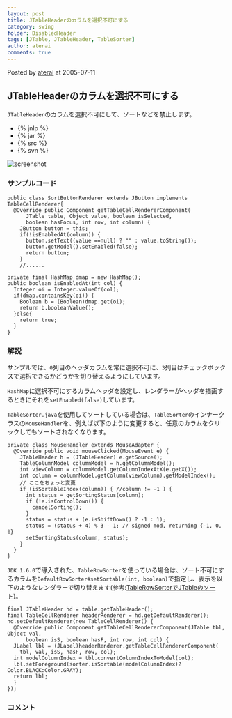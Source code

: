 ```yaml
---
layout: post
title: JTableHeaderのカラムを選択不可にする
category: swing
folder: DisabledHeader
tags: [JTable, JTableHeader, TableSorter]
author: aterai
comments: true
---
```


Posted by [aterai](http://terai.xrea.jp/aterai.html) at 2005-07-11

## JTableHeaderのカラムを選択不可にする
`JTableHeader`のカラムを選択不可にして、ソートなどを禁止します。

- {% jnlp %}
- {% jar %}
- {% src %}
- {% svn %}

<!-- dummy comment line for breaking list -->

![screenshot](https://lh6.googleusercontent.com/_9Z4BYR88imo/TQTK7ZrULPI/AAAAAAAAAWw/fwuY_EwXQsM/s800/DisabledHeader.png)

### サンプルコード
<pre class="prettyprint"><code>public class SortButtonRenderer extends JButton implements TableCellRenderer{
  @Override public Component getTableCellRendererComponent(
      JTable table, Object value, boolean isSelected,
      boolean hasFocus, int row, int column) {
    JButton button = this;
    if(!isEnabledAt(column)) {
      button.setText((value ==null) ? "" : value.toString());
      button.getModel().setEnabled(false);
      return button;
    }
    //......

private final HashMap dmap = new HashMap();
public boolean isEnabledAt(int col) {
  Integer oi = Integer.valueOf(col);
  if(dmap.containsKey(oi)) {
    Boolean b = (Boolean)dmap.get(oi);
    return b.booleanValue();
  }else{
    return true;
  }
}
</code></pre>

### 解説
サンプルでは、`0`列目のヘッダカラムを常に選択不可に、`3`列目はチェックボックスで選択できるかどうかを切り替えるようにしています。

`HashMap`に選択不可にするカラムヘッダを設定し、レンダラーがヘッダを描画するときにそれを`setEnabled(false)`しています。

`TableSorter.java`を使用してソートしている場合は、`TableSorter`のインナークラスの`MouseHandler`を、例えば以下のように変更すると、任意のカラムをクリックしてもソートされなくなります。

<pre class="prettyprint"><code>private class MouseHandler extends MouseAdapter {
  @Override public void mouseClicked(MouseEvent e) {
    JTableHeader h = (JTableHeader) e.getSource();
    TableColumnModel columnModel = h.getColumnModel();
    int viewColumn = columnModel.getColumnIndexAtX(e.getX());
    int column = columnModel.getColumn(viewColumn).getModelIndex();
    // ここをちょっと変更
    if (isSortableIndex(column)) { //column != -1 ) {
      int status = getSortingStatus(column);
      if (!e.isControlDown()) {
        cancelSorting();
      }
      status = status + (e.isShiftDown() ? -1 : 1);
      status = (status + 4) % 3 - 1; // signed mod, returning {-1, 0, 1}
      setSortingStatus(column, status);
    }
  }
}
</code></pre>

`JDK 1.6.0`で導入された、`TableRowSorter`を使っている場合は、ソート不可にするカラムを`DefaultRowSorter#setSortable(int, boolean)`で指定し、表示を以下のようなレンダラーで切り替えます(参考:[TableRowSorterでJTableのソート](http://terai.xrea.jp/Swing/TableRowSorter.html))。

<pre class="prettyprint"><code>final JTableHeader hd = table.getTableHeader();
final TableCellRenderer headerRenderer = hd.getDefaultRenderer();
hd.setDefaultRenderer(new TableCellRenderer() {
  @Override public Component getTableCellRendererComponent(JTable tbl, Object val,
      boolean isS, boolean hasF, int row, int col) {
  JLabel lbl = (JLabel)headerRenderer.getTableCellRendererComponent(
    tbl, val, isS, hasF, row, col);
  int modelColumnIndex = tbl.convertColumnIndexToModel(col);
  lbl.setForeground(sorter.isSortable(modelColumnIndex)?Color.BLACK:Color.GRAY);
  return lbl;
  }
});
</code></pre>

### コメント
